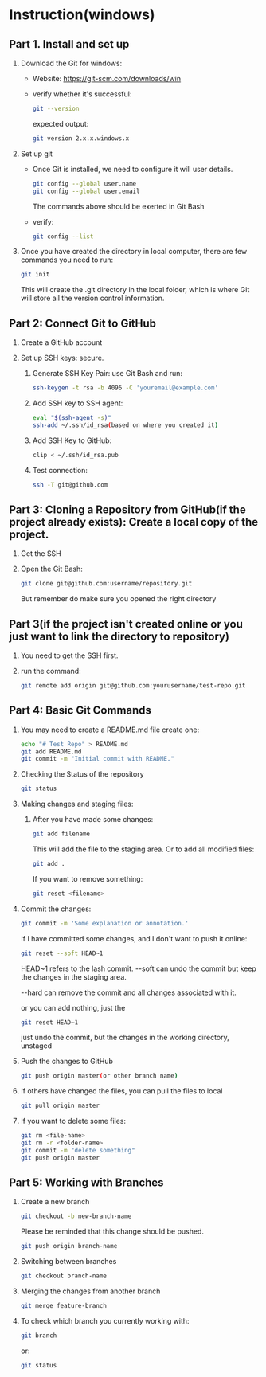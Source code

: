# Instruction(windows)

## Part 1. Install and set up

1. Download the Git for windows:

   - Website: https://git-scm.com/downloads/win

   - verify whether it's successful: 

     ```bash 
     git --version
     ```

     expected output:

     ```bash
     git version 2.x.x.windows.x
     ```

2. Set up git

   - Once Git is installed, we need to configure it will user details.
     ```bash
     git config --global user.name
     git config --global user.email
     ```

     The commands above should be exerted in Git Bash

   - verify:
     ```bash
     git config --list
     ```

3. Once you have created the directory in local computer, there are few commands you need to run:
   ```bash
   git init
   ```

   This will create the .git directory in the local folder, which is where Git will store all the version control information.

## Part 2: Connect Git to GitHub

1. Create a GitHub account

2. Set up SSH keys: secure.

   1. Generate SSH Key Pair: use Git Bash and run:
      ```bash
      ssh-keygen -t rsa -b 4096 -C 'youremail@example.com'
      ```

   2. Add SSH key to SSH agent:
      ```bash
      eval "$(ssh-agent -s)"
      ssh-add ~/.ssh/id_rsa(based on where you created it)
      ```

   3. Add SSH Key to GitHub:
      ```bash
      clip < ~/.ssh/id_rsa.pub
      ```

   4. Test connection:
      ```bash
      ssh -T git@github.com
      ```



## Part 3: Cloning a Repository from GitHub(if the project already exists): Create a local copy of the project.

1. Get the SSH

2. Open the Git Bash:
   ```bash
   git clone git@github.com:username/repository.git
   ```

   But remember do make sure you opened the right directory

## Part 3(if the project isn't created online or you just want to link the directory to repository)

1. You need to get the SSH first.

2. run the command:
   ```bash
   git remote add origin git@github.com:yourusername/test-repo.git
   ```

   

## Part 4: Basic Git Commands

1. You may need to create a README.md file
   create one:

   ```bash
   echo "# Test Repo" > README.md
   git add README.md
   git commit -m "Initial commit with README."
   ```

   

2. Checking the Status of the repository

   ```bash
   git status
   ```

2. Making changes and staging files:

   1. After you have made some changes:
      ```bash
      git add filename
      ```

      This will add the file to the staging area. Or to add all modified files:
      ```bash
      git add .
      ```

      If you want to remove something:
      ```bash
      git reset <filename>
      ```

      

3. Commit the changes:
   ```bash
   git commit -m 'Some explanation or annotation.'
   ```

   If I have committed some changes, and I don't want to push it online:
   ```bash
   git reset --soft HEAD~1
   ```

   HEAD~1 refers to the lash commit.
   --soft can undo the commit but keep the changes in the staging area.

   --hard can remove the commit and all changes associated with it.

   or you can add nothing, just the 
   ```bash
   git reset HEAD~1
   ```

   just undo the commit, but the changes in the working directory, unstaged

4. Push the changes to GitHub
   ```bash
   git push origin master(or other branch name)
   ```

5. If others have changed the files, you can pull the files to local
   ```bash
   git pull origin master
   ```


7. If you want to delete some files:
   ```bash
   git rm <file-name>
   git rm -r <folder-name>
   git commit -m "delete something"
   git push origin master
   ```

   

## Part 5: Working with Branches

1. Create a new branch
   ```bash
   git checkout -b new-branch-name
   ```

   Please be reminded that this change should be pushed.
   ```bash
   git push origin branch-name
   ```
   
2. Switching between branches
   ```bash
   git checkout branch-name
   ```

3. Merging the changes from another branch
   ```bash
   git merge feature-branch
   ```

4. To check which branch you currently working with:
   ```bash
   git branch
   ```

   or:
   ```bash
   git status
   ```

   

